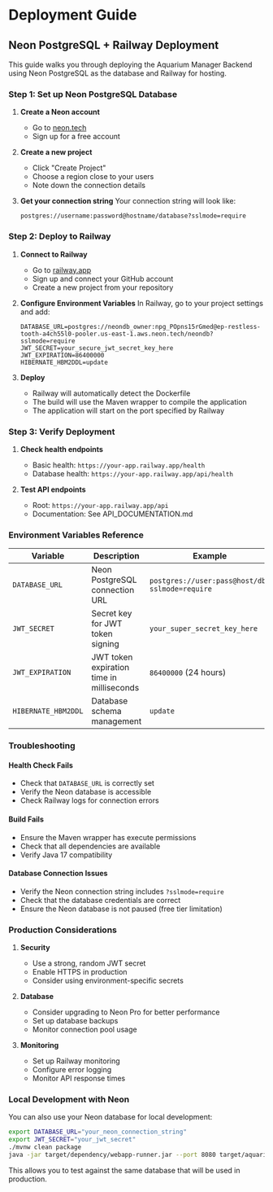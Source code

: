 # Deployment Guide

## Neon PostgreSQL + Railway Deployment

This guide walks you through deploying the Aquarium Manager Backend using Neon PostgreSQL as the database and Railway for hosting.

### Step 1: Set up Neon PostgreSQL Database

1. **Create a Neon account**
   - Go to [neon.tech](https://neon.tech)
   - Sign up for a free account

2. **Create a new project**
   - Click "Create Project"
   - Choose a region close to your users
   - Note down the connection details

3. **Get your connection string**
   Your connection string will look like:
   ```
   postgres://username:password@hostname/database?sslmode=require
   ```

### Step 2: Deploy to Railway

1. **Connect to Railway**
   - Go to [railway.app](https://railway.app)
   - Sign up and connect your GitHub account
   - Create a new project from your repository

2. **Configure Environment Variables**
   In Railway, go to your project settings and add:
   ```
   DATABASE_URL=postgres://neondb_owner:npg_POpns15rGmed@ep-restless-tooth-a4ch55l0-pooler.us-east-1.aws.neon.tech/neondb?sslmode=require
   JWT_SECRET=your_secure_jwt_secret_key_here
   JWT_EXPIRATION=86400000
   HIBERNATE_HBM2DDL=update
   ```

3. **Deploy**
   - Railway will automatically detect the Dockerfile
   - The build will use the Maven wrapper to compile the application
   - The application will start on the port specified by Railway

### Step 3: Verify Deployment

1. **Check health endpoints**
   - Basic health: `https://your-app.railway.app/health`
   - Database health: `https://your-app.railway.app/api/health`

2. **Test API endpoints**
   - Root: `https://your-app.railway.app/api`
   - Documentation: See API_DOCUMENTATION.md

### Environment Variables Reference

| Variable | Description | Example |
|----------|-------------|---------|
| `DATABASE_URL` | Neon PostgreSQL connection URL | `postgres://user:pass@host/db?sslmode=require` |
| `JWT_SECRET` | Secret key for JWT token signing | `your_super_secret_key_here` |
| `JWT_EXPIRATION` | JWT token expiration time in milliseconds | `86400000` (24 hours) |
| `HIBERNATE_HBM2DDL` | Database schema management | `update` |

### Troubleshooting

#### Health Check Fails
- Check that `DATABASE_URL` is correctly set
- Verify the Neon database is accessible
- Check Railway logs for connection errors

#### Build Fails
- Ensure the Maven wrapper has execute permissions
- Check that all dependencies are available
- Verify Java 17 compatibility

#### Database Connection Issues
- Verify the Neon connection string includes `?sslmode=require`
- Check that the database credentials are correct
- Ensure the Neon database is not paused (free tier limitation)

### Production Considerations

1. **Security**
   - Use a strong, random JWT secret
   - Enable HTTPS in production
   - Consider using environment-specific secrets

2. **Database**
   - Consider upgrading to Neon Pro for better performance
   - Set up database backups
   - Monitor connection pool usage

3. **Monitoring**
   - Set up Railway monitoring
   - Configure error logging
   - Monitor API response times

### Local Development with Neon

You can also use your Neon database for local development:

```bash
export DATABASE_URL="your_neon_connection_string"
export JWT_SECRET="your_jwt_secret"
./mvnw clean package
java -jar target/dependency/webapp-runner.jar --port 8080 target/aquarium-api.war
```

This allows you to test against the same database that will be used in production. 